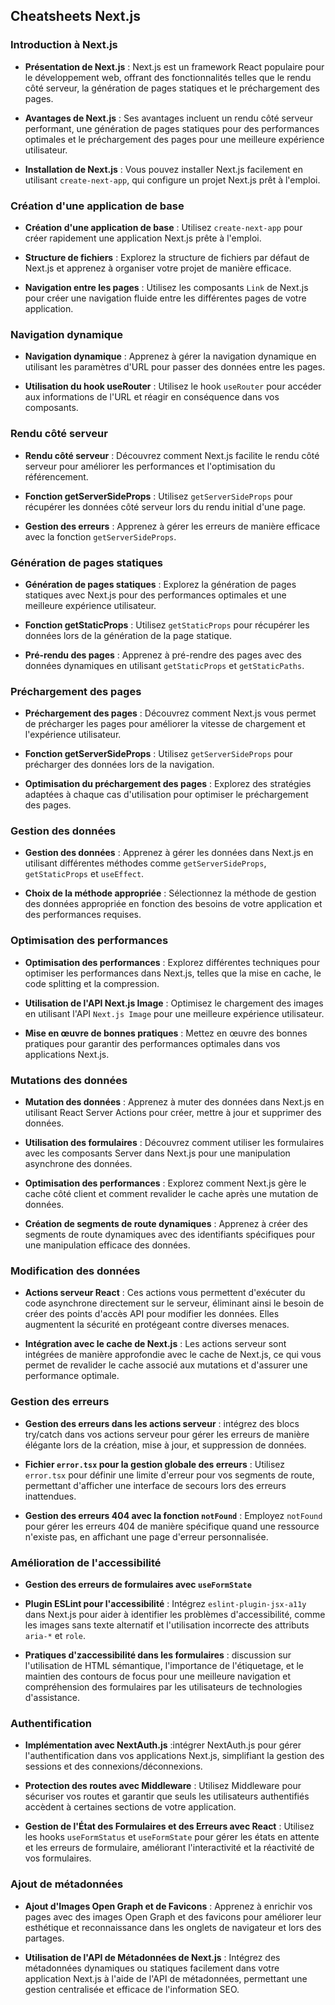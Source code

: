 ## Cheatsheets Next.js

### Introduction à Next.js

- **Présentation de Next.js** : Next.js est un framework React populaire pour le développement web, offrant des fonctionnalités telles que le rendu côté serveur, la génération de pages statiques et le préchargement des pages.
- **Avantages de Next.js** : Ses avantages incluent un rendu côté serveur performant, une génération de pages statiques pour des performances optimales et le préchargement des pages pour une meilleure expérience utilisateur.

- **Installation de Next.js** : Vous pouvez installer Next.js facilement en utilisant `create-next-app`, qui configure un projet Next.js prêt à l'emploi.

### Création d'une application de base

- **Création d'une application de base** : Utilisez `create-next-app` pour créer rapidement une application Next.js prête à l'emploi.

- **Structure de fichiers** : Explorez la structure de fichiers par défaut de Next.js et apprenez à organiser votre projet de manière efficace.

- **Navigation entre les pages** : Utilisez les composants `Link` de Next.js pour créer une navigation fluide entre les différentes pages de votre application.

### Navigation dynamique

- **Navigation dynamique** : Apprenez à gérer la navigation dynamique en utilisant les paramètres d'URL pour passer des données entre les pages.

- **Utilisation du hook useRouter** : Utilisez le hook `useRouter` pour accéder aux informations de l'URL et réagir en conséquence dans vos composants.

### Rendu côté serveur

- **Rendu côté serveur** : Découvrez comment Next.js facilite le rendu côté serveur pour améliorer les performances et l'optimisation du référencement.

- **Fonction getServerSideProps** : Utilisez `getServerSideProps` pour récupérer les données côté serveur lors du rendu initial d'une page.

- **Gestion des erreurs** : Apprenez à gérer les erreurs de manière efficace avec la fonction `getServerSideProps`.

### Génération de pages statiques

- **Génération de pages statiques** : Explorez la génération de pages statiques avec Next.js pour des performances optimales et une meilleure expérience utilisateur.

- **Fonction getStaticProps** : Utilisez `getStaticProps` pour récupérer les données lors de la génération de la page statique.

- **Pré-rendu des pages** : Apprenez à pré-rendre des pages avec des données dynamiques en utilisant `getStaticProps` et `getStaticPaths`.

### Préchargement des pages

- **Préchargement des pages** : Découvrez comment Next.js vous permet de précharger les pages pour améliorer la vitesse de chargement et l'expérience utilisateur.

- **Fonction getServerSideProps** : Utilisez `getServerSideProps` pour précharger des données lors de la navigation.

- **Optimisation du préchargement des pages** : Explorez des stratégies adaptées à chaque cas d'utilisation pour optimiser le préchargement des pages.

### Gestion des données

- **Gestion des données** : Apprenez à gérer les données dans Next.js en utilisant différentes méthodes comme `getServerSideProps`, `getStaticProps` et `useEffect`.

- **Choix de la méthode appropriée** : Sélectionnez la méthode de gestion des données appropriée en fonction des besoins de votre application et des performances requises.

### Optimisation des performances

- **Optimisation des performances** : Explorez différentes techniques pour optimiser les performances dans Next.js, telles que la mise en cache, le code splitting et la compression.

- **Utilisation de l'API Next.js Image** : Optimisez le chargement des images en utilisant l'API `Next.js Image` pour une meilleure expérience utilisateur.

- **Mise en œuvre de bonnes pratiques** : Mettez en œuvre des bonnes pratiques pour garantir des performances optimales dans vos applications Next.js.

### Mutations des données

- **Mutation des données** : Apprenez à muter des données dans Next.js en utilisant React Server Actions pour créer, mettre à jour et supprimer des données.

- **Utilisation des formulaires** : Découvrez comment utiliser les formulaires avec les composants Server dans Next.js pour une manipulation asynchrone des données.

- **Optimisation des performances** : Explorez comment Next.js gère le cache côté client et comment revalider le cache après une mutation de données.

- **Création de segments de route dynamiques** : Apprenez à créer des segments de route dynamiques avec des identifiants spécifiques pour une manipulation efficace des données.

### Modification des données

- **Actions serveur React** : Ces actions vous permettent d'exécuter du code asynchrone directement sur le serveur, éliminant ainsi le besoin de créer des points d'accès API pour modifier les données. Elles augmentent la sécurité en protégeant contre diverses menaces.

- **Intégration avec le cache de Next.js** : Les actions serveur sont intégrées de manière approfondie avec le cache de Next.js, ce qui vous permet de revalider le cache associé aux mutations et d'assurer une performance optimale.

### Gestion des erreurs

- **Gestion des erreurs dans les actions serveur** : intégrez des blocs try/catch dans vos actions serveur pour gérer les erreurs de manière élégante lors de la création, mise à jour, et suppression de données.

- **Fichier `error.tsx` pour la gestion globale des erreurs** : Utilisez `error.tsx` pour définir une limite d'erreur pour vos segments de route, permettant d'afficher une interface de secours lors des erreurs inattendues.

- **Gestion des erreurs 404 avec la fonction `notFound`** : Employez `notFound` pour gérer les erreurs 404 de manière spécifique quand une ressource n'existe pas, en affichant une page d'erreur personnalisée.

### Amélioration de l'accessibilité

- **Gestion des erreurs de formulaires avec `useFormState`**

- **Plugin ESLint pour l'accessibilité** : Intégrez `eslint-plugin-jsx-a11y` dans Next.js pour aider à identifier les problèmes d'accessibilité, comme les images sans texte alternatif et l'utilisation incorrecte des attributs `aria-*` et `role`.

- **Pratiques d'zaccessibilité dans les formulaires** : discussion sur l'utilisation de HTML sémantique, l'importance de l'étiquetage, et le maintien des contours de focus pour une meilleure navigation et compréhension des formulaires par les utilisateurs de technologies d'assistance.

### Authentification

- **Implémentation avec NextAuth.js** :intégrer NextAuth.js pour gérer l'authentification dans vos applications Next.js, simplifiant la gestion des sessions et des connexions/déconnexions.

- **Protection des routes avec Middleware** : Utilisez Middleware pour sécuriser vos routes et garantir que seuls les utilisateurs authentifiés accèdent à certaines sections de votre application.

- **Gestion de l'État des Formulaires et des Erreurs avec React** : Utilisez les hooks `useFormStatus` et `useFormState` pour gérer les états en attente et les erreurs de formulaire, améliorant l'interactivité et la réactivité de vos formulaires.

### Ajout de métadonnées

- **Ajout d'Images Open Graph et de Favicons** : Apprenez à enrichir vos pages avec des images Open Graph et des favicons pour améliorer leur esthétique et reconnaissance dans les onglets de navigateur et lors des partages.

- **Utilisation de l'API de Métadonnées de Next.js** : Intégrez des métadonnées dynamiques ou statiques facilement dans votre application Next.js à l'aide de l'API de métadonnées, permettant une gestion centralisée et efficace de l'information SEO.

